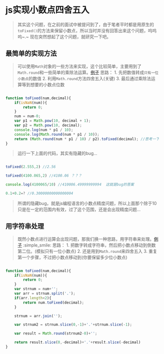 # js实现小数点四舍五入

> 其实这个问题，在之前的面试中被提问到了，由于笔者平时都是用原生的`toFixed()`的方法来保留小数点，所以当时并没有回答出来这个问题，呜呜呜~.~
> 现在突然想起了这个问题，就研究一下吧。

## 最简单的实现方法

> 可以使用`Math`对象的一些方法来实现，这个比较简单，主要用到了`Math.round`和一些简单的乘除法运算。[例子](https://greatweber.github.io/diaryFormCnblogs/roundingDecimalPoints/example1.html)
 思路：
    1. 先把数值转成`只有一位小数点`的数值
    2. 利用`Math.round`方法四舍五入(关键)
    3. 最后通过乘除法运算等到想要的小数点位数

```js

function toFixed(num,decimal){
    if(isNaN(num)){
        return 0;
    }
    num = num-0;
    var p1 = Math.pow(10, decimal + 1);
    var p2 = Math.pow(10, decimal);
    console.log(num * p1 / 10);
    console.log(Math.round(num * p1 / 10));
    return (Math.round(num * p1 / 10) / p2).toFixed(decimal); //思考一下，为什么要除10？
}

```
> 运行一下上面的代码，其实有隐藏的bug...

```js

toFixed(2.555,2) //2.56

toFixed(4100.065,2) //4100.06 ？？？

console.log(4100065/10) //410006.49999999994  这就是bug的答案

0.1+0.2=? //0.30000000000000004
```

> 所谓的隐藏bug，就是js编程语言的小数点精度问题，所以上面那个除于10 只是在一定的范围内有效，过了这个范围，还是会出现精度问题...

## 用字符串处理

> 既然小数点进行运算会出现问题，那我们换一种思路，用字符串来处理。[例子](https://greatweber.github.io/diaryFormCnblogs/roundingDecimalPoints/example2.html) :simple_smile:
思路：
    1. 把数字转成字符串，然后把小数点移动到倒数第二位。(模拟只有一位小数点)
    2. 还是用到`Math.round`来四舍五入
    3. 重复第一个步骤，不过把小数点移动到(你要保留多少位小数点)

```js

function toFixed(num,decimal){
    if(isNaN(num)){
        return 0;
    }
    var strnum = num+'';
    var arr = strnum.split('.');
    if(arr.length<2){
        return num.toFixed(decimal);
    }

    strnum = arr.join('');

    var strnum2 = strnum.slice(0,-1)+'.'+strnum.slice(-1);

    var result = Math.round(strnum2-0)+'';

    return result.slice(0,-decimal)+'.'+result.slice(-decimal)
}

```

